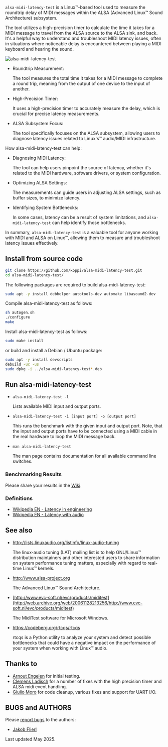 ``alsa-midi-latency-test`` is a Linux™-based tool used to measure the roundtrip delay of MIDI messages within the ALSA (Advanced Linux™ Sound Architecture) subsystem.

The tool utilizes a high-precision timer to calculate the time it takes for a MIDI message to travel from the ALSA source to the ALSA sink, and back. It's a helpful way to understand and troubleshoot MIDI latency issues, often in situations where noticeable delay is encountered between playing a MIDI keyboard and hearing the sound. 

![alsa-midi-latency-test](https://raw.github.com/koppi/alsa-midi-latency-test/master/alsa-midi-latency-test.gif "alsa-midi-latency-test")

* Roundtrip Measurement:

  The tool measures the total time it takes for a MIDI message to complete a round trip, meaning from the output of one device to the input of another.

* High-Precision Timer:

  It uses a high-precision timer to accurately measure the delay, which is crucial for precise latency measurements. 

* ALSA Subsystem Focus:
  
  The tool specifically focuses on the ALSA subsystem, allowing users to diagnose latency issues related to Linux's™ audio/MIDI infrastructure.

How alsa-midi-latency-test can help:

* Diagnosing MIDI Latency:

  The tool can help users pinpoint the source of latency, whether it's related to the MIDI hardware, software drivers, or system configuration. 

* Optimizing ALSA Settings:

  The measurements can guide users in adjusting ALSA settings, such as buffer sizes, to minimize latency.

* Identifying System Bottlenecks:

  In some cases, latency can be a result of system limitations, and ``alsa-midi-latency-test`` can help identify those bottlenecks.

In summary, ``alsa-midi-latency-test`` is a valuable tool for anyone working with MIDI and ALSA on Linux™, allowing them to measure and troubleshoot latency issues effectively. 

## Install from source code
```bash
git clone https://github.com/koppi/alsa-midi-latency-test.git
cd alsa-midi-latency-test/
```
The following packages are required to build alsa-midi-latency-test:
```bash
sudo apt -y install debhelper autotools-dev automake libasound2-dev
```
Compile alsa-midi-latency-test as follows:
```bash
sh autogen.sh
./configure
make
```
Install alsa-midi-latency-test as follows:
```bash
sudo make install
```
or build and install a Debian / Ubuntu package:
```bash
sudo apt -y install devscripts
debuild -uc -us
sudo dpkg -i ../alsa-midi-latency-test*.deb
```

## Run alsa-midi-latency-test
 * ``` alsa-midi-latency-test -l ```

   Lists available MIDI input and output ports.

 * ``` alsa-midi-latency-test -i [input port] -o [output port] ```

   This runs the benchmark with the given input and output port. Note, that the
   input and output ports have to be connected using a MIDI cable in the real
   hardware to loop the MIDI message back.

 * ``` man alsa-midi-latency-test ```

   The man page contains documentation for all available command line switches.

### Benchmarking Results

   Please share your results in the [Wiki](../../wiki/).

### Definitions

 * [Wikipedia EN - Latency in engineering](http://tinyurl.com/wikipedia-latency-engineering)
 * [Wikipedia EN - Latency with audio](http://tinyurl.com/wikipedia-latency-audio)

## See also

 * http://lists.linuxaudio.org/listinfo/linux-audio-tuning

   The linux-audio tuning (LAT) mailing list is to help GNU/Linux™ distribution
   maintainers  and  other interested users to share information on system
   performance tuning matters, especially with regard to real-time Linux™
   kernels.

 * http://www.alsa-project.org

   The Advanced Linux™ Sound Architecture.

 * [http://www.evc-soft.nl/evc/products/miditest](http://web.archive.org/web/20061128213256/http://www.evc-soft.nl/evc/products/miditest)

   The MidiTest software for Microsoft Windows.

 * https://codeberg.org/rtcqs/rtcqs

   rtcqs is a Python utility to analyze your system and detect possible bottlenecks that could have a negative impact on the performance of your system when working with Linux™ audio.

## Thanks to

 * [Arnout Engelen](https://github.com/raboof) for initial testing.
 * [Clemens Ladisch](https://github.com/cladisch) for a number of fixes with the high precision timer and ALSA midi event handling.
 * [Giulio Moro](https://github.com/giuliomoro) for code cleanup, various fixes and support for UART I/O.

## BUGS and AUTHORS

Please [report bugs](https://github.com/koppi/alsa-midi-latency-test/issues) to the authors:

 * [Jakob Flierl](https://github.com/koppi)

Last updated May 2025.
